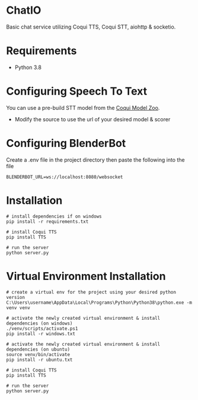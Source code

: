 # ChatIO
Basic chat service utilizing Coqui TTS, Coqui STT, aiohttp &amp; socketio.

# Requirements
* Python 3.8

# Configuring Speech To Text
You can use a pre-build STT model from the [Coqui Model Zoo](https://coqui.ai/models/).

* Modify the source to use the url of your desired model & scorer

# Configuring BlenderBot
 Create a .env file in the project directory then paste the following into the file
```
BLENDERBOT_URL=ws://localhost:8080/websocket
```

# Installation
```
# install dependencies if on windows
pip install -r requirements.txt

# install Coqui TTS
pip install TTS

# run the server
python server.py
```

# Virtual Environment Installation
```
# create a virtual env for the project using your desired python version
C:\Users\username\AppData\Local\Programs\Python\Python38\python.exe -m venv venv

# activate the newly created virtual environment & install dependencies (on windows)
./venv/scripts/activate.ps1
pip install -r windows.txt

# activate the newly created virtual environment & install dependencies (on ubuntu)
source venv/bin/activate
pip install -r ubuntu.txt

# install Coqui TTS
pip install TTS

# run the server
python server.py
```

